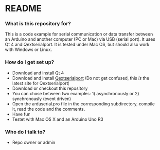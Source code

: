 # README #

### What is this repository for? ###

This is a code example for serial communication or data transfer between an Arduino and another computer (PC or Mac) via USB (serial port). It uses Qt 4 and Qextserialport. It is tested under Mac OS, but should also work with Windows or Linux.


### How do I get set up? ###

* Download and install [Qt 4](http://qt-project.org/)
* Download and install [Qextserialport](https://code.google.com/p/qextserialport/)
  (Do not get confused, this *is* the latest site for Qextserialport)
* Download or checkout this repository
* You can chose between two examples: 1) asynchronously or 2) synchronously (event driven)
* Open the arduserial.pro file in the corresponding subdirectory, compile it, read the code and the comments.
* Have fun
* Testet with Mac OS X and an Arduino Uno R3


### Who do I talk to? ###

* Repo owner or admin
